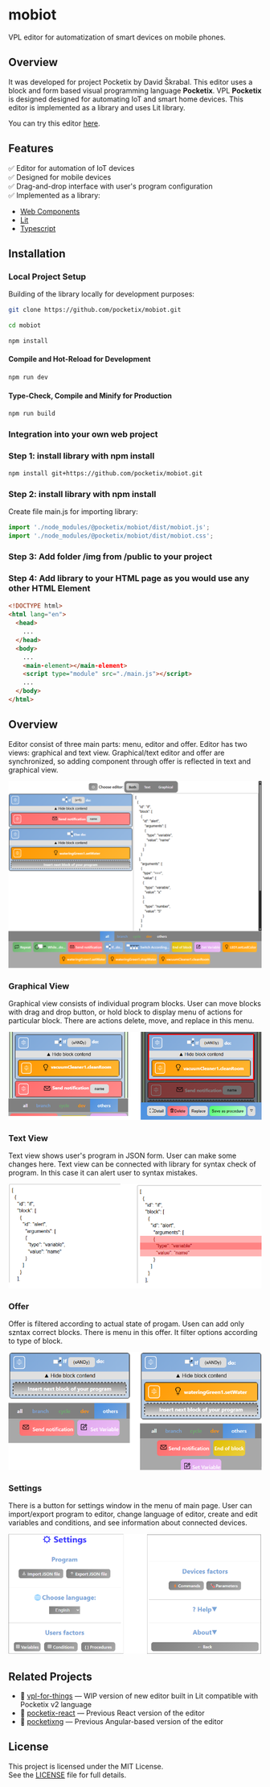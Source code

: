 # **mobiot**
VPL editor for automatization of smart devices on mobile phones. 

## **Overview**
It was developed for project Pocketix by David Škrabal. This editor uses a block and form based visual programming language **Pocketix**. VPL **Pocketix** is designed designed for automating IoT and smart home devices. This editor is implemented as a library and uses Lit library. 

You can try this editor [here](https://mobiot.pocketix.org/). 

## **Features**
✅ Editor for automation of IoT devices  
✅ Designed for mobile devices  
✅ Drag-and-drop interface with user's program configuration  
✅ Implemented as a library: 
  - [Web Components](https://www.webcomponents.org/)
  - [Lit](https://lit.dev/)
  - [Typescript](https://www.typescriptlang.org/)

## **Installation**

### **Local Project Setup**

Building of the library locally for development purposes:

```sh
git clone https://github.com/pocketix/mobiot.git
```

```sh
cd mobiot
```

```sh
npm install
```

#### **Compile and Hot-Reload for Development**

```sh
npm run dev
```

#### **Type-Check, Compile and Minify for Production**

```sh
npm run build
```

### **Integration into your own web project**

### Step 1: install library with npm install
```sh
npm install git+https://github.com/pocketix/mobiot.git
```

### Step 2: install library with npm install
Create file main.js for importing library: 
```js
import './node_modules/@pocketix/mobiot/dist/mobiot.js';
import './node_modules/@pocketix/mobiot/dist/mobiot.css';
```

### Step 3: Add folder /img from /public to your project

### Step 4: Add library to your HTML page as you would use any other HTML Element
```html
<!DOCTYPE html>
<html lang="en">
  <head>
    ... 
  </head>
  <body>
    ...
    <main-element></main-element>
    <script type="module" src="./main.js"></script>
    ...
  </body>
</html>

```

## **Overview**
Editor consist of three main parts: menu, editor and offer. Editor has two views: graphical and text view. Graphical/text editor and offer are synchronized, so adding component through offer is reflected in text and graphical view. 

![App](./doc/app.png)

### **Graphical View**

Graphical view consists of individual program blocks. User can move blocks with drag and drop button, or hold block to display menu of actions for particular block. There are actions delete, move, and replace in this menu. 

![Block menu](./doc/commandMenu.png)

### **Text View**

Text view shows user's program in JSON form. User can make some changes here. Text view can be connected with library for syntax check of program. In this case it can alert user to syntax mistakes. 

![Text Check](./doc/text-check.png)

### **Offer**
Offer is filtered according to actual state of progam. Usen can add only szntax correct blocks. There is menu in this offer. It filter options according to type of block. 

![Offer](./doc/sync.png)

### **Settings**
There is a button for settings window in the menu of main page. User can import/export program to editor, change language of editor, create and edit variables and conditions, and see information about connected devices. 

![Settings](./doc/setting.png)

## **Related Projects**
- 🔗 [vpl-for-things](https://github.com/pocketix/vpl-for-things) — WIP version of new editor built in Lit compatible with Pocketix v2 language
- 🔗 [pocketix-react](https://github.com/pocketix/pocketix-react) — Previous React version of the editor
- 🔗 [pocketixng](https://github.com/pocketix/pocketixng) — Previous Angular-based version of the editor

## **License**
This project is licensed under the MIT License.  
See the [LICENSE](LICENSE) file for full details.